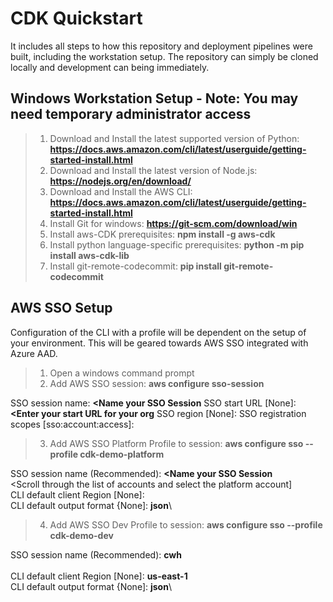 # CDK Quickstart

It includes all steps to how this repository and deployment pipelines were built, including the workstation setup.  The repository can simply be cloned locally and development can being immediately.


## Windows Workstation Setup - Note: You may need temporary administrator access

> 1.  Download and Install the latest supported version of Python: **https://docs.aws.amazon.com/cli/latest/userguide/getting-started-install.html**
> 2.  Download and Install the latest version of Node.js: **https://nodejs.org/en/download/**
> 3.  Download and Install the AWS CLI: **https://docs.aws.amazon.com/cli/latest/userguide/getting-started-install.html**
> 4.  Install Git for windows: **https://git-scm.com/download/win**
> 5.  Install aws-CDK prerequisites: **npm install -g aws-cdk**
> 6.  Install python language-specific prerequisites: **python -m pip install aws-cdk-lib**
> 7.  Install git-remote-codecommit: **pip install git-remote-codecommit**

## AWS SSO Setup
Configuration of the CLI with a profile will be dependent on the setup of your environment.  This will be geared towards AWS SSO integrated with Azure AAD.

> 1. Open a windows command prompt
> 2. Add AWS SSO session: **aws configure sso-session**

SSO session name: **<Name your SSO Session**
SSO start URL [None]: **<Enter your start URL for your org**
SSO region [None]: **<Enter your region>**
SSO registration scopes [sso:account:access]: **<Leave blank>**

> 3. Add AWS SSO Platform Profile to session: **aws configure sso --profile cdk-demo-platform**

SSO session name (Recommended): **<Name your SSO Session**\
<Scroll through the list of accounts and select the platform account]\
CLI default client Region [None]: **<Enter your region>**\
CLI default output format {None]: **json**\

> 4. Add AWS SSO Dev Profile to session: **aws configure sso --profile cdk-demo-dev**

SSO session name (Recommended): **cwh**\
<Scroll through the list of accounts and select the dev account>\
CLI default client Region [None]: **us-east-1**\
CLI default output format {None]: **json**\
